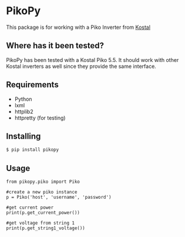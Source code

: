 # PikoPy
This package is for working with a Piko Inverter from [Kostal](http://www.kostal-solar-electric.com/)

## Where has it been tested?
PikoPy has been tested with a Kostal Piko 5.5. It should work with other Kostal inverters as well since they provide the same interface.

## Requirements
 * Python
 * lxml
 * httplib2
 * httpretty (for testing)
 
## Installing
```bash
$ pip install pikopy
```

## Usage
    from pikopy.piko import Piko
    
    #create a new piko instance
    p = Piko('host', 'username', 'password')
    
    #get current power 
    print(p.get_current_power())
    
    #get voltage from string 1
    print(p.get_string1_voltage())

